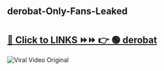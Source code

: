 
 ## derobat-Only-Fans-Leaked

# <h2><a href="https://clipsfans.com/derobat&ref=git">🔗 Click to LINKS ⏩⏩ 👉 🟢 derobat </a></h2>

<a href="https://clipsfans.com/derobat&ref=git" rel="nofollow" data-target="animated-image.originalLink"><img src="https://i.ibb.co.com/xMMVF88/686577567.gif" alt="Viral Video Original" style="max-width: 100%; display: inline-block;" data-target="animated-image.originalImage"></a>
